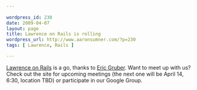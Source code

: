 ```yaml
---
 
wordpress_id: 230
date: 2009-04-07
layout: page
title: Lawrence on Rails is rolling
wordpress_url: http://www.aaronsumner.com/?p=230
tags: [ Lawrence, Rails ]

---
```


[Lawrence on Rails](http://www.lawrenceonrails.org/) is a go, thanks to
[Eric Gruber](http://smallshock.rumblestrut.com/). Want to meet up with
us? Check out the site for upcoming meetings (the next one will be April
14, 6:30, location TBD) or participate in our Google Group.
